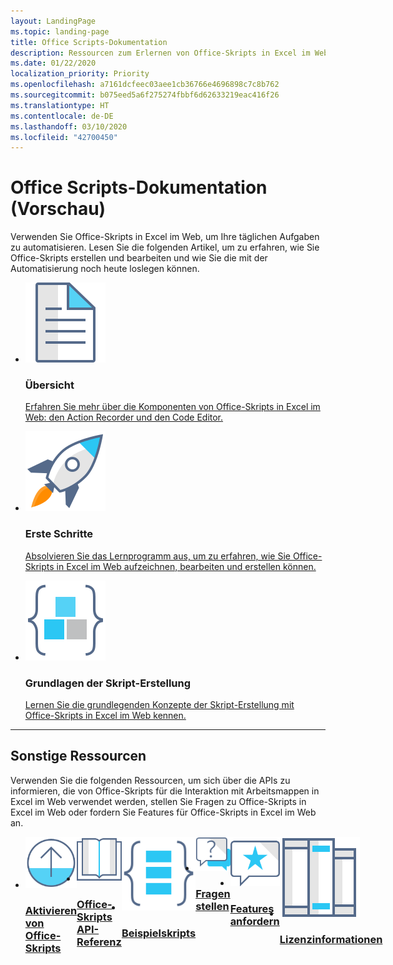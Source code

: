 ```yaml
---
layout: LandingPage
ms.topic: landing-page
title: Office Scripts-Dokumentation
description: Ressourcen zum Erlernen von Office-Skripts in Excel im Web, einschließlich Lernprogrammen, konzeptionellen Artikeln und Codebeispielen.
ms.date: 01/22/2020
localization_priority: Priority
ms.openlocfilehash: a7161dcfeec03aee1cb36766e4696898c7c8b762
ms.sourcegitcommit: b075eed5a6f275274fbbf6d62633219eac416f26
ms.translationtype: HT
ms.contentlocale: de-DE
ms.lasthandoff: 03/10/2020
ms.locfileid: "42700450"
---
```

# <a name="office-scripts-documentation-preview"></a>Office Scripts-Dokumentation (Vorschau)

Verwenden Sie Office-Skripts in Excel im Web, um Ihre täglichen Aufgaben zu automatisieren. Lesen Sie die folgenden Artikel, um zu erfahren, wie Sie Office-Skripts erstellen und bearbeiten und wie Sie die mit der Automatisierung noch heute loslegen können.

<ul class="panelContent cardsF cols cols3">
    <li>
        <div class="cardSize">
            <div class="cardPadding">
                <div class="card">
                    <div class="cardImageOuter">
                        <div class="cardImage">
                            <a href="overview/excel.md" target="_blank"><img src="images/index-landing-page/i_article.svg" alt="Overview" /></a>
                        </div>
                    </div>
                    <div class="cardText">
                        <h3>Übersicht</h3>
                        <p><a href="overview/excel.md">Erfahren Sie mehr über die Komponenten von Office-Skripts in Excel im Web: den Action Recorder und den Code Editor.</a></p>
                    </div>
                </div>
            </div>
        </div>
    </li>
    <li>
        <div class="cardSize">
            <div class="cardPadding">
                <div class="card">
                    <div class="cardImageOuter">
                        <div class="cardImage">
                            <a href="tutorials/excel-tutorial.md" target="_blank"><img src="images/index-landing-page/i_get-started.svg" alt="Getting started" /></a>
                        </div>
                    </div>
                    <div class="cardText">
                        <h3>Erste Schritte</h3>
                        <p><a href="tutorials/excel-tutorial.md">Absolvieren Sie das Lernprogramm aus, um zu erfahren, wie Sie Office-Skripts in Excel im Web aufzeichnen, bearbeiten und erstellen können.</a></p>
                    </div>
                </div>
            </div>
        </div>
    </li>
    <li>
        <div class="cardSize">
            <div class="cardPadding">
                <div class="card">
                    <div class="cardImageOuter">
                        <div class="cardImage">
                            <a href="develop/scripting-fundamentals.md" target="_blank"><img src="images/index-landing-page/i_code-blocks.svg" alt="Scripting fundamentals" /></a>
                        </div>
                    </div>
                    <div class="cardText">
                        <h3>Grundlagen der Skript-Erstellung</h3>
                        <p><a href="develop/scripting-fundamentals.md">Lernen Sie die grundlegenden Konzepte der Skript-Erstellung mit Office-Skripts in Excel im Web kennen.</a></p>
                    </div>
                </div>
            </div>
        </div>
    </li>
</ul>

---

<h2>Sonstige Ressourcen</h2>
<p>Verwenden Sie die folgenden Ressourcen, um sich über die APIs zu informieren, die von Office-Skripts für die Interaktion mit Arbeitsmappen in Excel im Web verwendet werden, stellen Sie Fragen zu Office-Skripts in Excel im Web oder fordern Sie Features für Office-Skripts in Excel im Web an.</p>
<ul class="panelContent cardsF cols cols3" style="display:flex!important;">
    <li>
        <div class="cardSize">
            <div class="cardPadding">
                <div class="card">
                    <div class="cardImageOuter">
                        <div class="cardImage">
                            <a href="https://support.office.com/article/office-scripts-settings-in-m365-19d3c51a-6ca2-40ab-978d-60fa49554dcf" target="_blank"><img src="images/index-landing-page/i_upgrade.svg" alt="Enable Office Scripts" /></a>
                        </div>
                    </div>
                    <div class="cardText">
                        <a href="https://support.office.com/article/office-scripts-settings-in-m365-19d3c51a-6ca2-40ab-978d-60fa49554dcf" target="_blank"><h3>Aktivieren von Office-Skripts</h3></a>
                    </div>
                </div>
            </div>
        </div>
    </li>
    <li>
        <div class="cardSize">
            <div class="cardPadding">
                <div class="card">
                    <div class="cardImageOuter">
                        <div class="cardImage">
                            <a href="/javascript/api/office-scripts/overview" target="_blank"><img src="images/index-landing-page/i_reference.svg" alt="Office Scripts API reference" /></a>
                        </div>
                    </div>
                    <div class="cardText">
                        <a href="/javascript/api/office-scripts/overview" target="_blank"><h3>Office-Skripts<br/>API-Referenz</h3></a>
                    </div>
                </div>
            </div>
        </div>
    </li>
    <li>
        <div class="cardSize">
            <div class="cardPadding">
                <div class="card">
                    <div class="cardImageOuter">
                        <div class="cardImage">
                            <a href="resources/excel-samples.md" target="_blank"><img src="images/index-landing-page/i_code-samples.svg" alt="Sample scripts" /></a>
                        </div>
                    </div>
                    <div class="cardText">
                        <a href="resources/excel-samples.md" target="_blank"><h3>Beispielskripts</h3></a>
                    </div>
                </div>
            </div>
        </div>
    </li>
    <li>
        <div class="cardSize">
            <div class="cardPadding">
                <div class="card">
                    <div class="cardImageOuter">
                        <div class="cardImage">
                            <a href="https://stackoverflow.com/questions/tagged/office-scripts" target="_blank"><img src="images/index-landing-page/i_support.svg" alt="API questions" /></a>
                        </div>
                    </div>
                    <div class="cardText">
                        <a href="https://stackoverflow.com/questions/tagged/office-scripts" target="_blank"><h3>Fragen stellen</h3></a>
                    </div>
                </div>
            </div>
        </div>
    </li>
    <li>
        <div class="cardSize">
            <div class="cardPadding">
                <div class="card">
                    <div class="cardImageOuter">
                        <div class="cardImage">
                            <a href="https://excel.uservoice.com/forums/274580-excel-for-the-web?category_id=143439" target="_blank"><img src="images/index-landing-page/i_feedback.svg" alt="Feature requests" /></a>
                        </div>
                    </div>
                    <div class="cardText">
                        <a href="https://excel.uservoice.com/forums/274580-excel-for-the-web?category_id=143439" target="_blank"><h3>Features anfordern</h3></a>
                    </div>
                </div>
            </div>
        </div>
    </li>
    <li>
        <div class="cardSize">
            <div class="cardPadding">
                <div class="card">
                    <div class="cardImageOuter">
                        <div class="cardImage">
                            <a href="https://github.com/OfficeDev/office-scripts-docs/blob/master/licensing-information.md" target="_blank"><img src="images/index-landing-page/i_library.svg" alt="Licensing information" /></a>
                        </div>
                    </div>
                    <div class="cardText">
                        <a href="https://github.com/OfficeDev/office-scripts-docs/blob/master/licensing-information.md" target="_blank"><h3>Lizenzinformationen</h3></a>
                    </div>
                </div>
            </div>
        </div>
    </li>
</ul>
